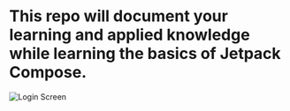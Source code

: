 <h1>This repo will document your learning and applied knowledge while learning the basics of Jetpack Compose.</h1>

![Login Screen](image/login-screen.jpg)
